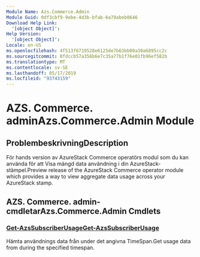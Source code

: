 ```yaml
---
Module Name: Azs.Commerce.Admin
Module Guid: 0df3cbf9-9ebe-4d3b-bfab-6a79abeb8646
Download Help Link:
  '[object Object]': 
Help Version:
  '[object Object]': 
Locale: en-US
ms.openlocfilehash: 4f513f6719528e6125de7b63bb00a30a6895cc2c
ms.sourcegitcommit: 0fdccb57a356b6e7c35a77b1f76e01fb96ef582b
ms.translationtype: MT
ms.contentlocale: sv-SE
ms.lasthandoff: 05/17/2019
ms.locfileid: "93743159"
---
```

# <span data-ttu-id="f8f2a-101">AZS. Commerce. admin</span><span class="sxs-lookup"><span data-stu-id="f8f2a-101">Azs.Commerce.Admin Module</span></span>
## <span data-ttu-id="f8f2a-102">Problembeskrivning</span><span class="sxs-lookup"><span data-stu-id="f8f2a-102">Description</span></span>
<span data-ttu-id="f8f2a-103">För hands version av AzureStack Commerce operatörs modul som du kan använda för att Visa mängd data användning i din AzureStack-stämpel.</span><span class="sxs-lookup"><span data-stu-id="f8f2a-103">Preview release of the AzureStack Commerce operator module which provides a way to view aggregate data usage across your AzureStack stamp.</span></span>

## <span data-ttu-id="f8f2a-104">AZS. Commerce. admin-cmdletar</span><span class="sxs-lookup"><span data-stu-id="f8f2a-104">Azs.Commerce.Admin Cmdlets</span></span>
### [<span data-ttu-id="f8f2a-105">Get-AzsSubscriberUsage</span><span class="sxs-lookup"><span data-stu-id="f8f2a-105">Get-AzsSubscriberUsage</span></span>](Get-AzsSubscriberUsage.md)
<span data-ttu-id="f8f2a-106">Hämta användnings data från under det angivna TimeSpan.</span><span class="sxs-lookup"><span data-stu-id="f8f2a-106">Get usage data from during the specified timespan.</span></span>

